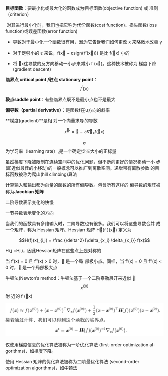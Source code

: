 **目标函数**：要最小化或最大化的函数成为目标函数(objective function) 或 准则（criterion）

​	对其进行最小化时，我们也把它称为代价函数(cost function)、损失函数(loss function)或误差函数(error function)



* 导数对于最小化一个函数很有用，因为它告诉我们如何更改 x 来略微地改善 y

* 对于足够小的 ε 来说，f(x􏰀 − εsign(f′(x􏰀))) 是比 f(􏰀x) 小的
* 将 􏰀x往导数的反方向移动一小步来减小 f (x􏰀)。这种技术被称为 梯度下降(gradient descent)

**临界点 critical point /驻点 stationary point**：$$f^{'}(x)$$

**鞍点saddle point**：有些临界点既不是最小点也不是最大

**偏导数（partial derivative）**：是函数f在u方向的斜率

 **梯度(gradient)**是相 对一个向量求导的导数

$$x^􏰀′ = 􏰀 − ε∇􏰀_xf(􏰀x)$$  

$$\varepsilon$$ 为学习率（learning rate）,是一个确定步长大小的正标量

虽然梯度下降被限制在连续空间中的优化问题，但不断向更好的情况移动一小 步(即近似最佳的小移动)的一般概念可以推广到离散空间。递增带有离散参数 的目标函数被称为爬山(hill climbing)算法 



计算输入和输出都为向量的函数的所有偏导数。包含所有这样的 偏导数的矩阵被称为**Jacobian 矩阵**

二阶导数表示变化的快慢

一节导数表示变化的方向

当我们的函数具有多维输入时，二阶导数也有很多。我们可以将这些导数合并 成一个矩阵，称为 Hessian 矩阵。Hessian 矩阵 H􏱀(f )(x􏰀) 定义为

$$H(f)(x)_{i,j} = \frac {\delta^2}{\delta_{x_i} \delta_{x_i}} f(x)$$

Hi,j =Hj,i，因此Hessian矩阵在这些点上是对称的



当 f′(x) = 0 且 f′′(x) > 0 时，􏰀 是一个局 部极小点。同样，当 f′(x) = 0 且 f′′(x) < 0 时，􏰀 是一个局部极大点



牛顿法(Newton’s method：牛顿法基于一个二阶泰勒展开来近似 􏰀$$x^{(0)}$$ 附 近的 f (􏰀x)

![image-20190108125155799](../images/image-20190108125155799-6923115.png)

仅使用梯度信息的优化算法被称为一阶优化算法 (first-order optimization al- gorithms)，如梯度下降。

使用 Hessian 矩阵的优化算法被称为二阶最优化算法 (second-order optimization algorithms)，如牛顿法





